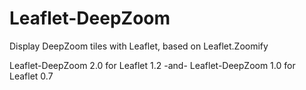 Leaflet-DeepZoom
================
Display DeepZoom tiles with Leaflet, based on Leaflet.Zoomify

Leaflet-DeepZoom 2.0 for Leaflet 1.2 -and- 
Leaflet-DeepZoom 1.0 for Leaflet 0.7
